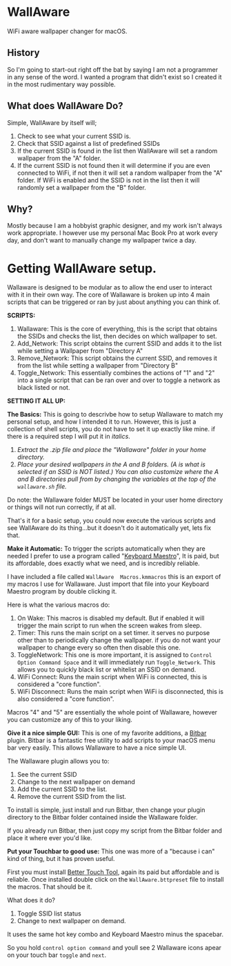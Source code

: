 
# WallAware
WiFi aware wallpaper changer for macOS. 
## History
So I'm going to start-out right off the bat by saying I am not a programmer in any sense of the word. I wanted a program that didn't exist so I created it in the most rudimentary way possible. 
## What does WallAware Do?
Simple, WallAware by itself will;
1. Check to see what your current SSID is.
2. Check that SSID against a list of predefined SSIDs
3. If the current SSID is found in the list then WallAware will set a random wallpaper from the "A" folder.
4. If the current SSID is not found then it will determine if you are even connected to WiFi, if not then it will set a random wallpaper from the "A" folder. If WiFi is enabled and the SSID is not in the list then it will randomly set a wallpaper from the "B" folder. 
## Why?
Mostly because I am a hobbyist graphic designer, and my work isn't always work appropriate. I however use my personal Mac Book Pro at work every day, and don't want to manually change my wallpaper twice a day. 

# Getting WallAware setup.

Wallaware is designed to be modular as to allow the end user to interact with it in their own way. The core of Wallaware is broken up into 4 main scripts that can be triggered or ran by just about anything you can think of. 

**SCRIPTS:**
1. Wallaware: This is the core of everything, this is the script that obtains the SSIDs and checks the list, then decides on which wallpaper to set. 
2. Add_Network: This script obtains the current SSID and adds it to the list while setting a Wallpaper from "Directory A"
3. Remove_Network: This script obtains the current SSID, and removes it from the list while setting a wallpaper from "Directory B"
4. Toggle_Network: This essentially combines the actions of "1" and "2" into a single script that can be ran over and over to toggle a network as black listed or not. 

**SETTING IT ALL UP:**

**The Basics:**
This is going to descrivbe how to setup Wallaware to match my personal setup, and how I intended it to run. However, this is just a collection of shell scripts, you do not have to set it up exactly like mine. if there is a required step I will put it in *italics*.

1. *Extract the .zip file and place the "Wallaware" folder in your home directory.* 
2. *Place your desired wallpapers in the A and B folders. (A is what is selected if an SSID is NOT listed.) You can also customize where the A and B directories pull from by changing the variables at the top of the `wallaware.sh` file.* 

Do note: the Wallaware folder MUST be located in your user home directory or things will not run correctly, if at all. 

That's it for a basic setup, you could now execute the various scripts and see WallAware do its thing...but it doesn't do it automatically yet, lets fix that. 

**Make it Automatic:**
To trigger the scripts automatically when they are needed I prefer to use a program called "[Keyboard Maestro](https://www.keyboardmaestro.com/main/#Overview)", It is paid, but its affordable, does exactly what we need, and is incredibly reliable. 

I have included a file called `WallAware  Macros.kmmacros` this is an export of my macros I use for Wallaware. Just import that file into your Keyboard Maestro program by double clicking it. 

Here is what the various macros do:
1. On Wake: This macros is disabled my default. But if enabled it will trigger the main script to run when the screen wakes from sleep. 
2. Timer: This runs the main script on a set timer. it serves no purpose other than to periodically change the wallpaper. if you do not want your wallpaper to change every so often then disable this one. 
3. ToggleNetwork: This one is more important, it is assigned to `Control Option Command Space` and it will immediately run `Toggle_Network`. This allows you to quickly black list or whitelist an SSID on demand. 
4. WiFi Connect: Runs the main script when WiFi is connected, this is considered a "core function". 
5. WiFi Disconnect: Runs the main script when WiFi is disconnected, this is also considered a "core function". 

Macros "4" and "5" are essentially the whole point of Wallaware, however you can customize any of this to your liking. 

**Give it a nice simple GUI:**
This is one of my favorite additions, a [Bitbar](https://github.com/matryer/bitbar) plugin. Bitbar is a fantastic free utility to add scripts to your macOS menu bar very easily. This allows Wallaware to have a nice simple UI. 

The Wallaware plugin allows you to:
1. See the current SSID
2. Change to the next wallpaper on demand
3. Add the current SSID to the list.
4. Remove the current SSID from the list. 

To install is simple, just install and run Bitbar, then change your plugin directory to the Bitbar folder contained inside the Wallaware folder. 

If you already run Bitbar, then just copy my script from the Bitbar folder and place it where ever you'd like. 

**Put your Touchbar to good use:**
This one was more of  a "because i can" kind of thing, but it has proven useful. 

First you must install [Better Touch Tool](https://folivora.ai/), again its paid but affordable and is reliable. Once installed double click on the `WallAware.bttpreset` file to install the macros. That should be it.

What does it do?

1. Toggle SSID list status
2. Change to next wallpaper on demand.

It uses the same hot key combo and Keyboard Maestro minus the spacebar. 

So you hold `control option command` and youll see 2 Wallaware icons apear on your touch bar `toggle` and `next`. 
